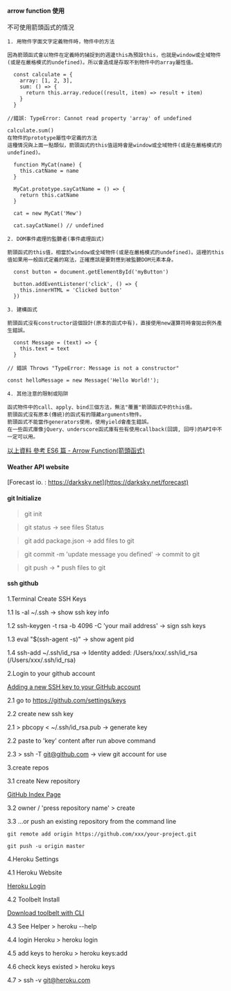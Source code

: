 #### arrow function 使用

  不可使用箭頭函式的情況
  
    1. 用物件字面文字定義物件時，物件中的方法

    因為箭頭函式會以物件在定義時的捕捉到的週邊this為預設this，也就是window或全域物件(或是在嚴格模式的undefined)。所以會造成是存取不到物件中的array屬性值。

      const calculate = {
        array: [1, 2, 3],
        sum: () => {
          return this.array.reduce((result, item) => result + item)
        }
      }

    //錯誤: TypeError: Cannot read property 'array' of undefined

    calculate.sum()
    在物件的prototype屬性中定義的方法
    這種情況與上面一點類似，箭頭函式的this值這時會是window或全域物件(或是在嚴格模式的undefined)。

      function MyCat(name) {
        this.catName = name
      }

      MyCat.prototype.sayCatName = () => {
        return this.catName
      }

      cat = new MyCat('Mew')

      cat.sayCatName() // undefined

    2. DOM事件處理的監聽者(事件處理函式)

    箭頭函式的this值，相當於window或全域物件(或是在嚴格模式的undefined)。這裡的this值如果用一般函式定義的寫法，正確應該是要對應到被監聽DOM元素本身。

      const button = document.getElementById('myButton')

      button.addEventListener('click', () => {
        this.innerHTML = 'Clicked button'
      })

    3. 建構函式
    
    箭頭函式沒有constructor這個設計(原本的函式中有)，直接使用new運算符時會拋出例外產生錯誤。

      const Message = (text) => {
        this.text = text
      }

    // 錯誤 Throws "TypeError: Message is not a constructor"

    const helloMessage = new Message('Hello World!');

    4. 其他注意的限制或陷阱

    函式物件中的call、apply、bind三個方法，無法"覆蓋"箭頭函式中的this值。
    箭頭函式沒有原本(傳統)的函式有的隱藏arguments物件。
    箭頭函式不能當作generators使用，使用yield會產生錯誤。
    在一些函式庫像jQuery、underscore函式庫有些有使用callback(回調, 回呼)的API中不一定可以用。

[以上資料 參考 ES6 篇 - Arrow Function(箭頭函式)](https://ithelp.ithome.com.tw/articles/10185221) 

#### Weather API website

  [Forecast io. : https://darksky.net](https://darksky.net/forecast)

#### git Initialize

> git init

> git status -> see files Status

> git add package.json -> add files to git

> git commit -m 'update message you defined' -> commit to git

> git push -> * push files to git

#### ssh github

1.Terminal Create SSH Keys

  1.1 ls -al ~/.ssh -> show ssh key info

  1.2 ssh-keygen -t rsa -b 4096 -C 'your mail address' -> sign ssh keys

  1.3 eval "$(ssh-agent -s)" -> show agent pid

  1.4 ssh-add ~/.ssh/id_rsa -> Identity added: /Users/xxx/.ssh/id_rsa (/Users/xxx/.ssh/id_rsa)

2.Login to your github account

  [Adding a new SSH key to your GitHub account](https://help.github.com/articles/adding-a-new-ssh-key-to-your-github-account/)

  2.1 go to https://github.com/settings/keys

  2.2 create new ssh key

  2.1 > pbcopy < ~/.ssh/id_rsa.pub -> generate key

  2.2 paste to 'key' content after run above command

  2.3 > ssh -T git@github.com -> view git account for use

3.create repos

  3.1 create New repository

  [GitHub Index Page](https://github.com/)

  3.2 owner / 'press repository name' > create

  3.3 …or push an existing repository from the command line

    git remote add origin https://github.com/xxx/your-project.git
  
    git push -u origin master

4.Heroku Settings

  4.1 Heroku Website
  
  [Heroku Login](https://dashboard.heroku.com/)

  4.2 Toolbelt Install

  [Download toolbelt with CLI](https://blog.heroku.com/the_heroku_toolbelt)

  4.3 See Helper > heroku --help

  4.4 login Heroku > heroku login 

  4.5 add keys to heroku > heroku keys:add

  4.6 check keys existed > heroku keys

  4.7 > ssh -v git@heroku.com